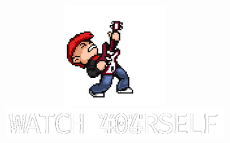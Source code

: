 <p align="center">
  <img src="https://github.com/RoughPunk666/RoughPunk666/blob/main/punk_Guitar.gif"/><br>
  <img src="https://github.com/RoughPunk666/RoughPunk666/blob/main/WATCH%20YOURSELF.gif"/><br>
</p>
